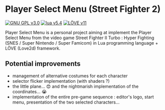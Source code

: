 # Player Select Menu (Street Fighter 2)

[![GNU GPL v3.0](https://img.shields.io/badge/licence-GNU%20GPL%20v3.0-blue)](https://github.com/IAmTerror/player_select_menu/blob/master/LICENSE)  [![lua v5.4](https://img.shields.io/badge/lua-v5.4-blue)](http://www.lua.org/) [![LÖVE v11](https://img.shields.io/badge/L%C3%96VE-v11-ff69b4)](https://love2d.org/) 

Player Select Menu is a personal project aiming at implement the Player Select Menu from the video game Street Fighter II Turbo : Hyper Fighting (SNES / Super Nintendo / Super Famicom) in Lua programming language + LÖVE (Love2d) framework.

## Potential improvements

* management of alternative costumes for each character
* selector flicker implementation (with shaders ?)
* the little plane... :heart_eyes: and the nightmarish implementation of the coordinates... :sob:
* implementation of the entire pre-game sequence : editor's logo, start menu, presentation of the two selected characters... 